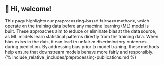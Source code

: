 

## 👋 Hi, welcome!

This page highlights our preprocessing-based fairness methods, which operate on the training data before any machine learning (ML) model is built. These approaches aim to reduce or eliminate bias at the data source, as ML models learn statistical patterns directly from the training data. When bias exists in the data, it can lead to unfair or discriminatory outcomes during prediction. By addressing bias prior to model training, these methods help ensure that downstream models behave more fairly and responsibly.
 {% include_relative _includes/preprocessing-publications.md %}  
